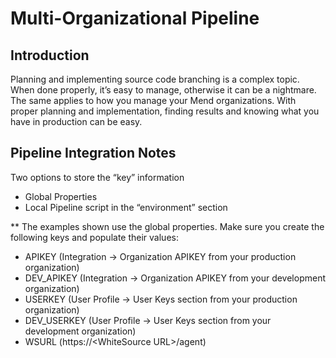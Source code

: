# Multi-Organizational Pipeline

## Introduction
Planning and implementing source code branching is a complex topic.  When done properly, it’s easy to manage, otherwise it can be a nightmare.  The same applies to how you manage your Mend organizations.  With proper planning and implementation, finding results and knowing what you have in production can be easy.

## Pipeline Integration Notes
Two options to store the “key” information

* Global Properties
* Local Pipeline script in the “environment” section

** The examples shown use the global properties.  Make sure you create the following keys and populate their values:
* APIKEY (Integration -> Organization APIKEY from your production organization)
* DEV_APIKEY (Integration -> Organization APIKEY from your development organization)
* USERKEY (User Profile -> User Keys section from your production organization)
* DEV_USERKEY (User Profile -> User Keys section from your development organization)
* WSURL (https://&lt;WhiteSource URL&gt;/agent)
